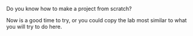 Do you know how to make a project from scratch?

Now is a good time to try, or you could copy the lab most similar to what you will try to do here.
